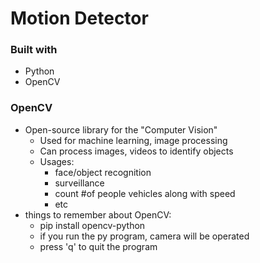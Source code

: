 # Motion Detector

### Built with
* Python
* OpenCV

### OpenCV
* Open-source library for the "Computer Vision"
  - Used for machine learning, image processing              
  - Can process images, videos to identify objects                   
  - Usages: 
     - face/object recognition
     - surveillance
     - count #of people vehicles along with speed
     - etc
* things to remember about OpenCV:     
  - pip install opencv-python           
  - if you run the py program, camera will be operated              
  - press 'q' to quit the program
